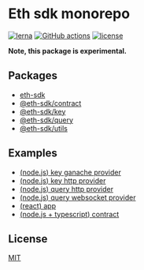 # Eth sdk monorepo

[![lerna][lerna-image]][lerna-url]
[![GitHub actions][actions-image]][actions-url]
[![license][license-image]][license-url]

**Note, this package is experimental.**

## Packages

- [eth-sdk](./packages/eth-sdk)
- [@eth-sdk/contract](./packages/eth-sdk-contract)
- [@eth-sdk/key](./packages/eth-sdk-key)
- [@eth-sdk/query](./packages/eth-sdk-query)
- [@eth-sdk/utils](./packages/eth-sdk-utils)

## Examples

- [(node.js) key ganache provider](./examples/node-key-ganache-provider)
- [(node.js) key http provider](./examples/node-key-http-provider)
- [(node.js) query http provider](./examples/node-query-http-provider)
- [(node.js) query websocket provider](./examples/node-query-websocket-provider)
- [(react) app](./examples/react-app)
- [(node.js + typescript) contract](./examples/ts-node-contract)

## License

[MIT][license-url]

[lerna-image]: https://img.shields.io/badge/maintained%20with-lerna-cc00ff.svg
[lerna-url]: https://lerna.js.org/
[actions-image]:
  https://github.com/etherspot/eth-sdk/workflows/unit-tests/badge.svg
[actions-url]: https://github.com/etherspot/eth-sdk/actions
[license-image]: https://img.shields.io/badge/license-MIT-blue.svg
[license-url]: ./LICENSE
